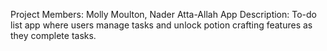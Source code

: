Project Members: Molly Moulton, Nader Atta-Allah
App Description: To-do list app where users manage tasks and unlock potion crafting features as
they complete tasks.
